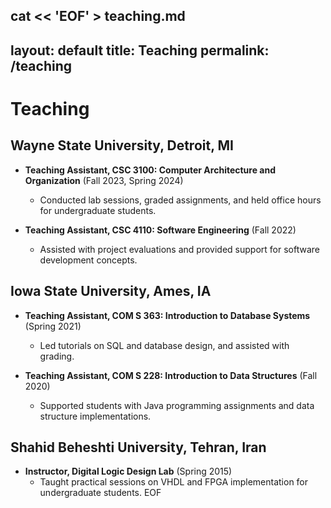 cat << 'EOF' > teaching.md
---
layout: default
title: Teaching
permalink: /teaching
---

# Teaching

## Wayne State University, Detroit, MI
- **Teaching Assistant, CSC 3100: Computer Architecture and Organization** (Fall 2023, Spring 2024)  
  - Conducted lab sessions, graded assignments, and held office hours for undergraduate students.

- **Teaching Assistant, CSC 4110: Software Engineering** (Fall 2022)  
  - Assisted with project evaluations and provided support for software development concepts.

## Iowa State University, Ames, IA
- **Teaching Assistant, COM S 363: Introduction to Database Systems** (Spring 2021)  
  - Led tutorials on SQL and database design, and assisted with grading.

- **Teaching Assistant, COM S 228: Introduction to Data Structures** (Fall 2020)  
  - Supported students with Java programming assignments and data structure implementations.

## Shahid Beheshti University, Tehran, Iran
- **Instructor, Digital Logic Design Lab** (Spring 2015)  
  - Taught practical sessions on VHDL and FPGA implementation for undergraduate students.
EOF
